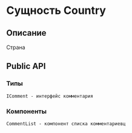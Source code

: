 # Сущность Country

## Описание
Страна

## Public API
### Типы
    IComment - интерфейс комментария
### Компоненты
    CommentList - компонент списка комментариевц
